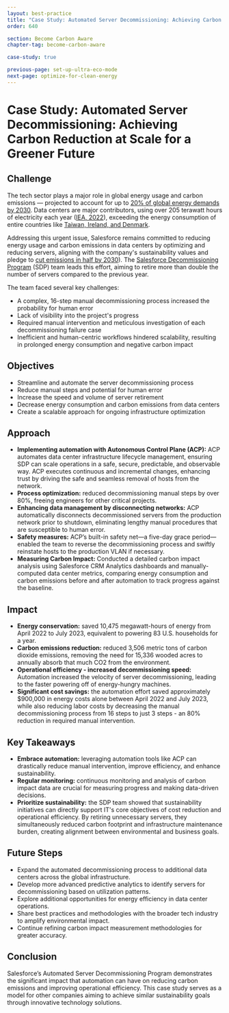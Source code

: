 ```yaml
---
layout: best-practice
title: "Case Study: Automated Server Decommissioning: Achieving Carbon Reduction at Scale for a Greener Future"
order: 640

section: Become Carbon Aware
chapter-tag: become-carbon-aware

case-study: true

previous-page: set-up-ultra-eco-mode
next-page: optimize-for-clean-energy
---
```


# Case Study: Automated Server Decommissioning: Achieving Carbon Reduction at Scale for a Greener Future

## Challenge

The tech sector plays a major role in global energy usage and carbon emissions — projected to account for up to [20% of global energy demands by 2030](https://www.mdpi.com/2078-1547/6/1/117). Data centers are major contributors, using over 205 terawatt hours of electricity each year ([IEA, 2022](https://www.iea.org/reports/data-centres-and-data-transmission-networks)), exceeding the energy consumption of entire countries like [Taiwan, Ireland, and Denmark](https://yearbook.enerdata.net/electricity/electricity-domestic-consumption-data.html).

Addressing this urgent issue, Salesforce remains committed to reducing energy usage and carbon emissions in data centers by optimizing and reducing servers, aligning with the company's sustainability values and pledge to [cut emissions in half by 2030](https://www.salesforce.com/company/sustainability/)). The [Salesforce Decommissioning Program](https://engineering.salesforce.com/automated-server-decommissioning-achieving-carbon-reduction-at-scale-for-a-greener-future/) (SDP) team leads this effort, aiming to retire more than double the number of servers compared to the previous year.

The team faced several key challenges:

- A complex, 16-step manual decommissioning process increased the probability for human error
- Lack of visibility into the project's progress
- Required manual intervention and meticulous investigation of each decommissioning failure case
- Inefficient and human-centric workflows hindered scalability, resulting in prolonged energy consumption and negative carbon impact

## Objectives

- Streamline and automate the server decommissioning process
- Reduce manual steps and potential for human error
- Increase the speed and volume of server retirement
- Decrease energy consumption and carbon emissions from data centers
- Create a scalable approach for ongoing infrastructure optimization

## Approach

- **Implementing automation with Autonomous Control Plane (ACP):** ACP automates data center infrastructure lifecycle management, ensuring SDP can scale operations in a safe, secure, predictable, and observable way. ACP executes continuous and incremental changes, enhancing trust by driving the safe and seamless removal of hosts from the network.
- **Process optimization:** reduced decommissioning manual steps by over 80%, freeing engineers for other critical projects.
- **Enhancing data management by disconnecting networks:** ACP automatically disconnects decommissioned servers from the production network prior to shutdown, eliminating lengthy manual procedures that are susceptible to human error.
- **Safety measures:** ACP’s built-in safety net—a five-day grace period—enabled the team to reverse the decommissioning process and swiftly reinstate hosts to the production VLAN if necessary.
- **Measuring Carbon Impact:** Conducted a detailed carbon impact analysis using Salesforce CRM Analytics dashboards and manually-computed data center metrics, comparing energy consumption and carbon emissions before and after automation to track progress against the baseline.

## Impact

- **Energy conservation:** saved 10,475 megawatt-hours of energy from April 2022 to July 2023, equivalent to powering 83 U.S. households for a year.
- **Carbon emissions reduction:** reduced 3,506 metric tons of carbon dioxide emissions, removing the need for 15,336 wooded acres to annually absorb that much CO2 from the environment.
- **Operational efficiency - increased decommissioning speed:** Automation increased the velocity of server decommissioning, leading to the faster powering off of energy-hungry machines.
- **Significant cost savings:** the automation effort saved approximately $900,000 in energy costs alone between April 2022 and July 2023, while also reducing labor costs by decreasing the manual decommissioning process from 16 steps to just 3 steps - an 80% reduction in required manual intervention.

## Key Takeaways

- **Embrace automation:** leveraging automation tools like ACP can drastically reduce manual intervention, improve efficiency, and enhance sustainability.
- **Regular monitoring:** continuous monitoring and analysis of carbon impact data are crucial for measuring progress and making data-driven decisions.
- **Prioritize sustainability:** the SDP team showed that sustainability initiatives can directly support IT's core objectives of cost reduction and operational efficiency. By retiring unnecessary servers, they simultaneously reduced carbon footprint and infrastructure maintenance burden, creating alignment between environmental and business goals.

## Future Steps

- Expand the automated decommissioning process to additional data centers across the global infrastructure.
- Develop more advanced predictive analytics to identify servers for decommissioning based on utilization patterns.
- Explore additional opportunities for energy efficiency in data center operations.
- Share best practices and methodologies with the broader tech industry to amplify environmental impact.
- Continue refining carbon impact measurement methodologies for greater accuracy.

## Conclusion

Salesforce’s Automated Server Decommissioning Program demonstrates the significant impact that automation can have on reducing carbon emissions and improving operational efficiency. This case study serves as a model for other companies aiming to achieve similar sustainability goals through innovative technology solutions.